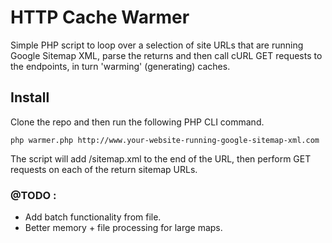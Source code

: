 HTTP Cache Warmer
=================

 Simple PHP script to loop over a selection of site URLs that are running Google Sitemap XML, parse the returns and then call cURL GET requests to the endpoints, in turn 'warming' (generating) caches.

## Install 

Clone the repo and then run the following PHP CLI command. 

```
php warmer.php http://www.your-website-running-google-sitemap-xml.com

```
The script will add /sitemap.xml to the end of the URL, then perform GET requests on each of the return sitemap URLs.
 
### @TODO : 
 
  - Add batch functionality from file.
  - Better memory + file processing for large maps.
